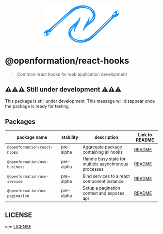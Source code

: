<p align="center">

<img width="250" src="./hooks.svg" alt="Two fishing hooks">

</p>

# @openformation/react-hooks

> Common react hooks for web application development

## ⚠⚠⚠ Still under development ⚠⚠⚠

This package is still under development. This message will disappear once the package is ready for testing.

## Packages

| package name                   | stability | description                                           | Link to README                               |
| ------------------------------ | --------- | ----------------------------------------------------- | -------------------------------------------- |
| `@openformation/react-hooks`   | pre-alpha | Aggregate package containing all hooks                | [README](./packages/react-hooks/README.md)   |
| `@openformation/use-business`  | pre-alpha | Handle busy state for multiple asynchronous processes | [README](./packages/use-business/README.md)  |
| `@openformation/use-service`   | pre-alpha | Bind services to a react component instance           | [README](./packages/use-service/README.md)   |
| `@openformation/use-pagination`| pre-alpha | Setup a pagination context and exposes api            | [README](./packages/use-pagination/README.md)|

## LICENSE

see [LICENSE](./LICENSE)
